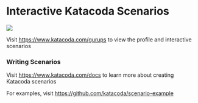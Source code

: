 # Interactive Katacoda Scenarios

[![](http://shields.katacoda.com/katacoda/gurups/count.svg)](https://www.katacoda.com/gurups "Get your profile on Katacoda.com")

Visit https://www.katacoda.com/gurups to view the profile and interactive scenarios

### Writing Scenarios
Visit https://www.katacoda.com/docs to learn more about creating Katacoda scenarios

For examples, visit https://github.com/katacoda/scenario-example
